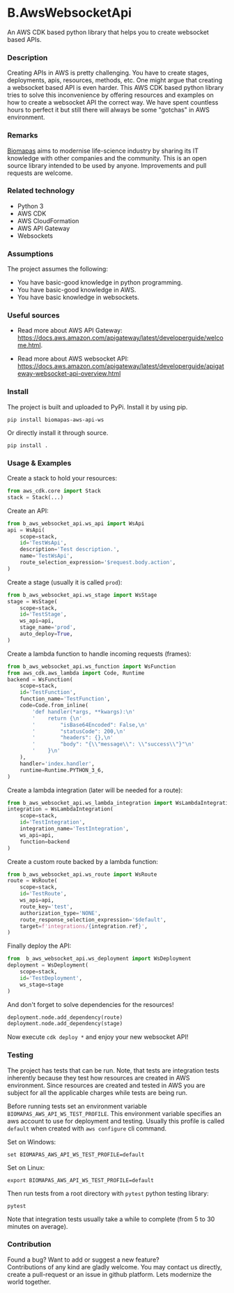 # B.AwsWebsocketApi

An AWS CDK based python library that helps you to create websocket based APIs.

### Description

Creating APIs in AWS is pretty challenging. You have to create stages, deployments,
apis, resources, methods, etc. One might argue that creating a websocket based
API is even harder. This AWS CDK based python library tries to solve this 
inconvenience by offering resources and examples on how to create a websocket
API the correct way. We have spent countless hours to perfect it but still
there will always be some "gotchas" in AWS environment.

### Remarks

[Biomapas](https://biomapas.com) aims to modernise life-science 
industry by sharing its IT knowledge with other companies and 
the community. This is an open source library intended to be used 
by anyone. Improvements and pull requests are welcome.

### Related technology

- Python 3
- AWS CDK
- AWS CloudFormation
- AWS API Gateway
- Websockets

### Assumptions

The project assumes the following:

- You have basic-good knowledge in python programming.
- You have basic-good knowledge in AWS.
- You have basic knowledge in websockets.

### Useful sources

- Read more about AWS API Gateway:<br>
https://docs.aws.amazon.com/apigateway/latest/developerguide/welcome.html.

- Read more about AWS websocket API:<br>
https://docs.aws.amazon.com/apigateway/latest/developerguide/apigateway-websocket-api-overview.html

### Install

The project is built and uploaded to PyPi. Install it by using pip.

```
pip install biomapas-aws-api-ws
```

Or directly install it through source.

```
pip install .
```

### Usage & Examples

Create a stack to hold your resources:

```python
from aws_cdk.core import Stack
stack = Stack(...)
```

Create an API:
```python
from b_aws_websocket_api.ws_api import WsApi
api = WsApi(
    scope=stack,
    id='TestWsApi',
    description='Test description.',
    name='TestWsApi',
    route_selection_expression='$request.body.action',
)
```

Create a stage (usually it is called `prod`):
```python
from b_aws_websocket_api.ws_stage import WsStage
stage = WsStage(
    scope=stack,
    id='TestStage',
    ws_api=api,
    stage_name='prod',
    auto_deploy=True,
)
```

Create a lambda function to handle incoming requests (frames):
```python
from b_aws_websocket_api.ws_function import WsFunction
from aws_cdk.aws_lambda import Code, Runtime
backend = WsFunction(
    scope=stack,
    id='TestFunction',
    function_name='TestFunction',
    code=Code.from_inline(
        'def handler(*args, **kwargs):\n'
        '    return {\n'
        '        "isBase64Encoded": False,\n'
        '        "statusCode": 200,\n'
        '        "headers": {},\n'
        '        "body": "{\\"message\\": \\"success\\"}"\n'
        '    }\n'
    ),
    handler='index.handler',
    runtime=Runtime.PYTHON_3_6,
)
```

Create a lambda integration (later will be needed for a route):
```python
from b_aws_websocket_api.ws_lambda_integration import WsLambdaIntegration
integration = WsLambdaIntegration(
    scope=stack,
    id='TestIntegration',
    integration_name='TestIntegration',
    ws_api=api,
    function=backend
)
```

Create a custom route backed by a lambda function:
```python
from b_aws_websocket_api.ws_route import WsRoute
route = WsRoute(
    scope=stack,
    id='TestRoute',
    ws_api=api,
    route_key='test',
    authorization_type='NONE',
    route_response_selection_expression='$default',
    target=f'integrations/{integration.ref}',
)
```

Finally deploy the API:
```python
from  b_aws_websocket_api.ws_deployment import WsDeployment
deployment = WsDeployment(
    scope=stack,
    id='TestDeployment',
    ws_stage=stage
)
```

And don't forget to solve dependencies for the resources!
```python
deployment.node.add_dependency(route)
deployment.node.add_dependency(stage)
```

Now execute `cdk deploy *` and enjoy your new websocket API!

### Testing

The project has tests that can be run. 
Note, that tests are integration tests inherently because they
test how resources are created in AWS environment. Since resources 
are created and tested in AWS you are subject for all the applicable
charges while tests are being run.

Before running tests set an environment variable `BIOMAPAS_AWS_API_WS_TEST_PROFILE`.
This environment variable specifies an aws account to use for deployment and testing.
Usually this profile is called `default` when created with `aws configure` cli command.

Set on Windows:
```
set BIOMAPAS_AWS_API_WS_TEST_PROFILE=default
```

Set on Linux:
```
export BIOMAPAS_AWS_API_WS_TEST_PROFILE=default
```

Then run tests from a root directory with `pytest` python testing library:
```
pytest
```

Note that integration tests usually take a while to complete (from 5 to 30
minutes on average).

### Contribution

Found a bug? Want to add or suggest a new feature?<br>
Contributions of any kind are gladly welcome. You may contact us 
directly, create a pull-request or an issue in github platform.
Lets modernize the world together.
